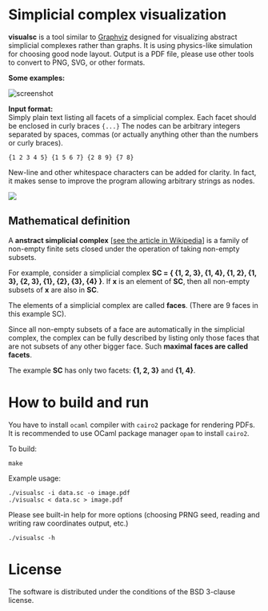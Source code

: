 
# Simplicial complex visualization

**visualsc** is a tool similar to [Graphviz](http://graphviz.org/) designed for visualizing 
abstract simplicial complexes rather than graphs. It is using physics-like simulation for choosing good node layout. 
Output is a PDF file, please use other tools to convert to PNG, SVG, or other formats.

**Some examples:**

![screenshot](http://i.imgur.com/JPqTXK7.png)

**Input format:**   
Simply plain text listing all facets of a simplicial complex. Each facet should be enclosed in curly braces `{...}` The nodes can be  arbitrary integers separated by spaces, commas (or actually anything other than the numbers or curly braces).
		
	{1 2 3 4 5} {1 5 6 7} {2 8 9} {7 8}

New-line and other whitespace characters can be added for clarity. In fact, it makes sense to improve the program allowing arbitrary strings as nodes. 

 ![](http://i.imgur.com/HG9Xk4m.png) 

## Mathematical definition
A **anstract simplicial complex** \[[see the article in Wikipedia](https://en.wikipedia.org/wiki/Abstract_simplicial_complex)\]
is a family of non-empty finite sets closed under the operation of taking non-empty subsets.

For example, consider a simplicial complex **SC = { {1, 2, 3}, {1, 4}, {1, 2}, {1, 3}, {2, 3}, {1}, {2}, {3}, {4} }**. If **x** is an element of **SC**, then all non-empty subsets of **x** are also in **SC**. 

The elements of a simplicial complex are called **faces**. (There are 9 faces in this example SC). 

Since all non-empty subsets of a face are automatically in the simplicial complex, the complex can be fully described by listing only those faces that are not subsets of any other bigger face. Such **maximal faces are called facets**.

The example **SC** has only two facets: **{1, 2, 3}** and **{1, 4}**.


# How to build and run

You have to install `ocaml` compiler with `cairo2` package for rendering PDFs. It is recommended to use OCaml package manager `opam` to install `cairo2`.

To build:

	make

Example usage:

    ./visualsc -i data.sc -o image.pdf
    ./visualsc < data.sc > image.pdf

Please see built-in help for more options (choosing PRNG seed, reading and writing raw coordinates output, etc.) 

    ./visualsc -h 

# License

The software is distributed under the conditions of the BSD 3-clause license.

